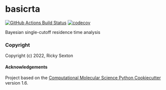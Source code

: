 basicrta
==============================
[//]: # (Badges)
[![GitHub Actions Build Status](https://github.com/REPLACE_WITH_OWNER_ACCOUNT/basicrta/workflows/CI/badge.svg)](https://github.com/REPLACE_WITH_OWNER_ACCOUNT/basicrta/actions?query=workflow%3ACI)
[![codecov](https://codecov.io/gh/REPLACE_WITH_OWNER_ACCOUNT/basicrta/branch/master/graph/badge.svg)](https://codecov.io/gh/REPLACE_WITH_OWNER_ACCOUNT/basicrta/branch/master)


Bayesian single-cutoff residence time analysis

### Copyright

Copyright (c) 2022, Ricky Sexton


#### Acknowledgements
 
Project based on the 
[Computational Molecular Science Python Cookiecutter](https://github.com/molssi/cookiecutter-cms) version 1.6.
